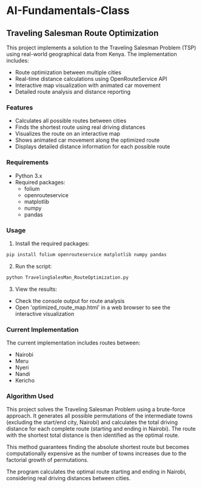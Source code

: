 # AI-Fundamentals-Class

## Traveling Salesman Route Optimization

This project implements a solution to the Traveling Salesman Problem (TSP) using real-world geographical data from Kenya. The implementation includes:

- Route optimization between multiple cities
- Real-time distance calculations using OpenRouteService API
- Interactive map visualization with animated car movement
- Detailed route analysis and distance reporting

### Features

- Calculates all possible routes between cities
- Finds the shortest route using real driving distances
- Visualizes the route on an interactive map
- Shows animated car movement along the optimized route
- Displays detailed distance information for each possible route

### Requirements

- Python 3.x
- Required packages:
  - folium
  - openrouteservice
  - matplotlib
  - numpy
  - pandas

### Usage

1. Install the required packages:
```bash
pip install folium openrouteservice matplotlib numpy pandas
```

2. Run the script:
```bash
python TravelingSalesMan_RouteOptimization.py
```

3. View the results:
- Check the console output for route analysis
- Open 'optimized_route_map.html' in a web browser to see the interactive visualization

### Current Implementation

The current implementation includes routes between:
- Nairobi
- Meru
- Nyeri
- Nandi
- Kericho

### Algorithm Used

This project solves the Traveling Salesman Problem using a brute-force approach. It generates all possible permutations of the intermediate towns (excluding the start/end city, Nairobi) and calculates the total driving distance for each complete route (starting and ending in Nairobi). The route with the shortest total distance is then identified as the optimal route.

This method guarantees finding the absolute shortest route but becomes computationally expensive as the number of towns increases due to the factorial growth of permutations.

The program calculates the optimal route starting and ending in Nairobi, considering real driving distances between cities.

